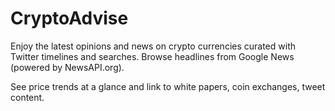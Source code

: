 # CryptoAdvise

Enjoy the latest opinions and news on crypto currencies curated with Twitter timelines and searches. Browse headlines from Google News (powered by NewsAPI.org).

See price trends at a glance and link to white papers, coin exchanges, tweet content.
